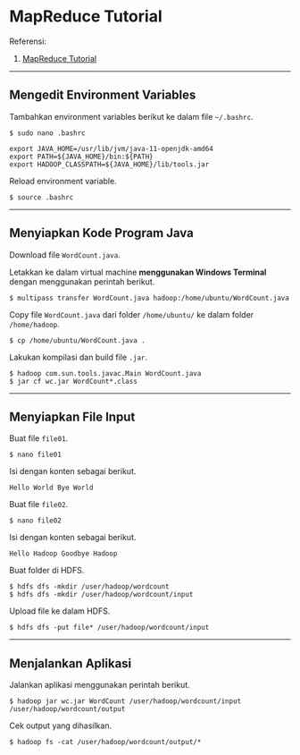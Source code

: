 # MapReduce Tutorial

Referensi:
1. [MapReduce Tutorial](https://hadoop.apache.org/docs/stable/hadoop-mapreduce-client/hadoop-mapreduce-client-core/MapReduceTutorial.html)

---

## Mengedit Environment Variables

Tambahkan environment variables berikut ke dalam file ```~/.bashrc```.
```
$ sudo nano .bashrc
```

```
export JAVA_HOME=/usr/lib/jvm/java-11-openjdk-amd64
export PATH=${JAVA_HOME}/bin:${PATH}
export HADOOP_CLASSPATH=${JAVA_HOME}/lib/tools.jar
```

Reload environment variable.
```
$ source .bashrc
```

---

## Menyiapkan Kode Program Java

Download file ```WordCount.java```.

Letakkan ke dalam virtual machine **menggunakan Windows Terminal** dengan menggunakan perintah berikut.
```
$ multipass transfer WordCount.java hadoop:/home/ubuntu/WordCount.java
```

Copy file ```WordCount.java``` dari folder ```/home/ubuntu/``` ke dalam folder ```/home/hadoop```.
```
$ cp /home/ubuntu/WordCount.java .
```

Lakukan kompilasi dan build file ```.jar```.
```
$ hadoop com.sun.tools.javac.Main WordCount.java
$ jar cf wc.jar WordCount*.class
```

---

## Menyiapkan File Input

Buat file ```file01```.
```
$ nano file01
```

Isi dengan konten sebagai berikut.
```
Hello World Bye World
```

Buat file ```file02```.
```
$ nano file02
```

Isi dengan konten sebagai berikut.
```
Hello Hadoop Goodbye Hadoop
```

Buat folder di HDFS.
```
$ hdfs dfs -mkdir /user/hadoop/wordcount
$ hdfs dfs -mkdir /user/hadoop/wordcount/input
```

Upload file ke dalam HDFS.
```
$ hdfs dfs -put file* /user/hadoop/wordcount/input
```

---

## Menjalankan Aplikasi

Jalankan aplikasi menggunakan perintah berikut.
```
$ hadoop jar wc.jar WordCount /user/hadoop/wordcount/input /user/hadoop/wordcount/output
```

Cek output yang dihasilkan.
```
$ hadoop fs -cat /user/hadoop/wordcount/output/*
```